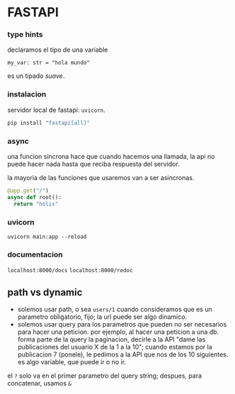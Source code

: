 # FASTAPI

### type hints

declaramos el tipo de una variable

`my_var: str = "hola mundo"`

es un tipado _suave_. 

### instalacion

servidor local de fastapi: `uvicorn`.

```sh
pip install "fastapi[all]"
```

### async

una funcion sincrona hace que cuando hacemos una llamada, la api no puede hacer nada hasta que reciba respuesta del servidor.

la mayoria de las funciones que usaremos van a ser asincronas.

```py
@app.get("/")
async def root():
  return "holis"
```

### uvicorn

`uvicorn main:app --reload`

### documentacion

`localhost:8000/docs`
`localhost:8000/redoc`

## path vs dynamic

- solemos usar path, o sea `users/1` cuando consideramos que es un parametro obligatorio, fijo; la url puede ser algo dinamico.
- solemos usar query para los parametros que pueden no ser necesarios para hacer una peticion. por ejemplo, al hacer una peticion a una db. forma parte de la query la paginacion, decirle a la API "dame las publicaciones del usuario X de la 1 a la 10"; cuando estamos por la publicacion 7 (ponele), le pedimos a la API que nos de los 10 siguientes. es algo variable, que puede ir o no ir.

el `?` solo va en el primer parametro del query string; despues, para concatenar, usamos `&`

